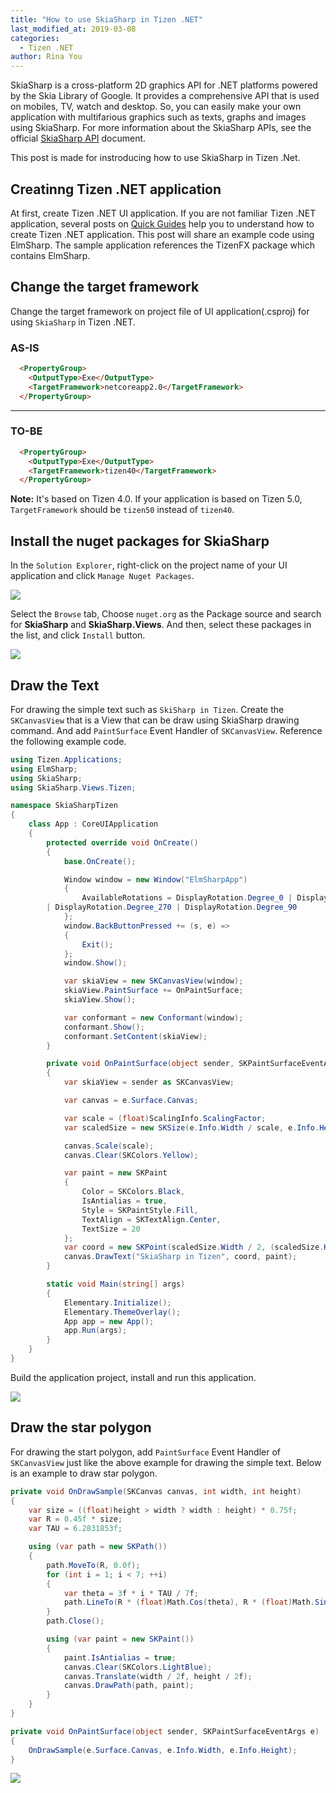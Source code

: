 ```yaml
---
title: "How to use SkiaSharp in Tizen .NET"
last_modified_at: 2019-03-08
categories:
  - Tizen .NET
author: Rina You
---
```


SkiaSharp is a cross-platform 2D graphics API for .NET platforms powered by the Skia Library of Google. 
It provides a comprehensive API that is used on mobiles, TV, watch and desktop. 
So, you can easily make your own application with multifarious graphics such as texts, graphs and images using SkiaSharp. 
For more information about the SkiaSharp APIs, see the official [SkiaSharp API](https://docs.microsoft.com/en-us/dotnet/api/skiasharp?view=skiasharp-1.60.3) document. 

This post is made for instroducing how to use SkiaSharp in Tizen .Net. 


## Creatinng Tizen .NET application
At first, create Tizen .NET UI application. 
If you are not familiar Tizen .NET application, several posts on [Quick Guides]({{site.url}}/guides) help you to understand how to create Tizen .NET application.
This post will share an example code using ElmSharp. The sample application references the TizenFX package which contains ElmSharp.

## Change the target framework
Change the target framework on project file of UI application(.csproj) for using `SkiaSharp` in Tizen .NET.

### AS-IS
~~~html
  <PropertyGroup>
    <OutputType>Exe</OutputType>
    <TargetFramework>netcoreapp2.0</TargetFramework>
  </PropertyGroup>
~~~

---

### TO-BE
```html
  <PropertyGroup>
    <OutputType>Exe</OutputType>
    <TargetFramework>tizen40</TargetFramework>
  </PropertyGroup>
``` 

**Note:** It's based on Tizen 4.0. If your application is based on Tizen 5.0, `TargetFramework` should be `tizen50` instead of `tizen40`.


## Install the nuget packages for SkiaSharp
In the `Solution Explorer`, right-click on the project name of your UI application and click `Manage Nuget Packages`. 

![][manage_nuget_package]


Select the `Browse` tab, Choose `nuget.org` as the Package source and search for **SkiaSharp** and **SkiaSharp.Views**.
And then, select these packages in the list, and click `Install` button.

![][install_nuget_package]


## Draw the Text
For drawing the simple text such as `SkiSharp in Tizen`. Create the `SKCanvasView` that is a View that can be draw using SkiaSharp drawing command. 
And add `PaintSurface` Event Handler of `SKCanvasView`. Reference the following example code.  

```c#
using Tizen.Applications;
using ElmSharp;
using SkiaSharp;
using SkiaSharp.Views.Tizen;

namespace SkiaSharpTizen
{
    class App : CoreUIApplication
    {
        protected override void OnCreate()
        {
            base.OnCreate();

            Window window = new Window("ElmSharpApp")
            {
                AvailableRotations = DisplayRotation.Degree_0 | DisplayRotation.Degree_180 
		| DisplayRotation.Degree_270 | DisplayRotation.Degree_90
            };
            window.BackButtonPressed += (s, e) =>
            {
                Exit();
            };
            window.Show();

            var skiaView = new SKCanvasView(window);
            skiaView.PaintSurface += OnPaintSurface;
            skiaView.Show();

            var conformant = new Conformant(window);
            conformant.Show();
            conformant.SetContent(skiaView);
        }

        private void OnPaintSurface(object sender, SKPaintSurfaceEventArgs e)
        {
            var skiaView = sender as SKCanvasView;

            var canvas = e.Surface.Canvas;

            var scale = (float)ScalingInfo.ScalingFactor;
            var scaledSize = new SKSize(e.Info.Width / scale, e.Info.Height / scale);

            canvas.Scale(scale);
            canvas.Clear(SKColors.Yellow);

            var paint = new SKPaint
            {
                Color = SKColors.Black,
                IsAntialias = true,
                Style = SKPaintStyle.Fill,
                TextAlign = SKTextAlign.Center,
                TextSize = 20
            };
            var coord = new SKPoint(scaledSize.Width / 2, (scaledSize.Height + paint.TextSize) / 2);
            canvas.DrawText("SkiaSharp in Tizen", coord, paint);
        }

        static void Main(string[] args)
        {
            Elementary.Initialize();
            Elementary.ThemeOverlay();
            App app = new App();
            app.Run(args);
        }
    }
}
```
Build the application project, install and run this application.

![][app_text]

## Draw the star polygon

For drawing the start polygon, add `PaintSurface` Event Handler of `SKCanvasView` just like the above example for drawing the simple text.
Below is an example to draw star polygon.

```c#
private void OnDrawSample(SKCanvas canvas, int width, int height)
{
    var size = ((float)height > width ? width : height) * 0.75f;
    var R = 0.45f * size;
    var TAU = 6.2831853f;

    using (var path = new SKPath())
    {
        path.MoveTo(R, 0.0f);
        for (int i = 1; i < 7; ++i)
        {
            var theta = 3f * i * TAU / 7f;
            path.LineTo(R * (float)Math.Cos(theta), R * (float)Math.Sin(theta));
        }
        path.Close();

        using (var paint = new SKPaint())
        {
            paint.IsAntialias = true;
            canvas.Clear(SKColors.LightBlue);
            canvas.Translate(width / 2f, height / 2f);
            canvas.DrawPath(path, paint);
        }
    }
}

private void OnPaintSurface(object sender, SKPaintSurfaceEventArgs e)
{
    OnDrawSample(e.Surface.Canvas, e.Info.Width, e.Info.Height);
}
```


![][app_polygon]


[manage_nuget_package]: {{site.url}}/assets/images/posts/how-to-use-skiasharp-in-tizen-net/manage_nuget_packages.png
[install_nuget_package]: {{site.url}}/assets/images/posts/how-to-use-skiasharp-in-tizen-net/install_nuget_packages.png
[app_text]: {{site.url}}/assets/images/posts/how-to-use-skiasharp-in-tizen-net/app_text.png
[app_polygon]: {{site.url}}/assets/images/posts/how-to-use-skiasharp-in-tizen-net/app_polygon.png